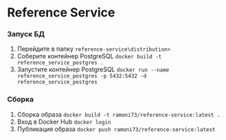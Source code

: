 # Reference Service

### Запуск БД

1. Перейдите в папку `reference-service\distribution>`
2. Соберите контейнер PostgreSQL `docker build -t reference_service_postgres .`
3. Запустите контейнер PostgreSQL `docker run --name reference_service_postgres -p 5432:5432 -d reference_service_postgres`

### Сборка

1. Сборка образа `docker build -t ramoni73/reference-service:latest .`
2. Вход в Docker Hub `docker login`
3. Публикация образа `docker push ramoni73/reference-service:latest`
